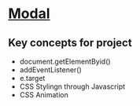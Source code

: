 # [Modal](https://dom-project02.netlify.app/)
## Key concepts for project


- document.getElementByid()
- addEventListener()
- e.target
- CSS Stylingn through Javascript
- CSS Animation